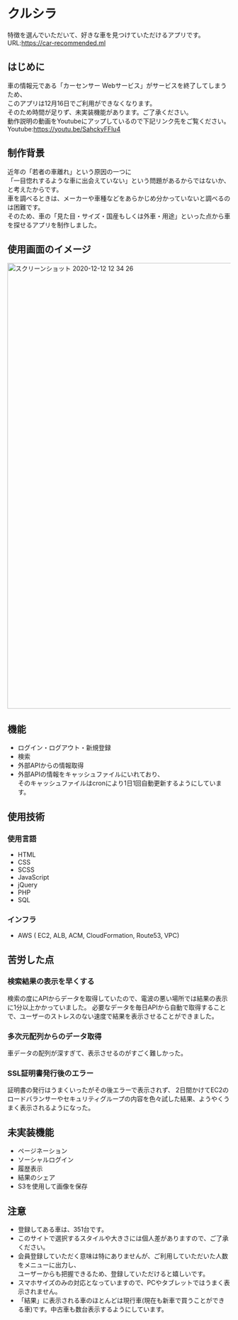 # クルシラ
特徴を選んでいただいて、好きな車を見つけていただけるアプリです。  
URL:https://car-recommended.ml

## はじめに
車の情報元である「カーセンサー Webサービス」がサービスを終了してしまうため、  
このアプリは12月16日でご利用ができなくなります。  
そのため時間が足りず、未実装機能があります。ご了承ください。  
動作説明の動画をYoutubeにアップしているので下記リンク先をご覧ください。  
Youtube:https://youtu.be/SahckyFFlu4

## 制作背景
近年の「若者の車離れ」という原因の一つに  
「一目惚れするような車に出会えていない」という問題があるからではないか、と考えたからです。  
車を調べるときは、メーカーや車種などをあらかじめ分かっていないと調べるのは困難です。  
そのため、車の「見た目・サイズ・国産もしくは外車・用途」といった点から車を探せるアプリを制作しました。  

## 使用画面のイメージ
<img width="1004" alt="スクリーンショット 2020-12-12 12 34 26" src="https://user-images.githubusercontent.com/71020018/101971670-86c81880-3c76-11eb-9195-77ee6480c7d5.png">


## 機能
* ログイン・ログアウト・新規登録  
* 検索
* 外部APIからの情報取得
* 外部APIの情報をキャッシュファイルにいれており、  
そのキャッシュファイルはcronにより1日1回自動更新するようにしています。

## 使用技術
### 使用言語
* HTML  
* CSS  
* SCSS  
* JavaScript  
* jQuery  
* PHP  
* SQL  

### インフラ
* AWS ( EC2, ALB, ACM, CloudFormation, Route53, VPC)

## 苦労した点
### 検索結果の表示を早くする
検索の度にAPIからデータを取得していたので、電波の悪い場所では結果の表示に1分以上かかっていました。
必要なデータを毎日APIから自動で取得することで、ユーザーのストレスのない速度で結果を表示させることができました。

### 多次元配列からのデータ取得
車データの配列が深すぎて、表示させるのがすごく難しかった。

### SSL証明書発行後のエラー
証明書の発行はうまくいったがその後エラーで表示されず、  2日間かけてEC2のロードバランサーやセキュリティグループの内容を色々試した結果、ようやくうまく表示されるようになった。

## 未実装機能
* ページネーション  
* ソーシャルログイン  
* 履歴表示  
* 結果のシェア  
* S3を使用して画像を保存

## 注意
* 登録してある車は、351台です。  
* このサイトで選択するスタイルや大きさには個人差がありますので、ご了承ください。  
* 会員登録していただく意味は特にありませんが、ご利用していただいた人数をメニューに出力し、  
ユーザーからも把握できるため、登録していただけると嬉しいです。
* スマホサイズのみの対応となっていますので、PCやタブレットではうまく表示されません。  
* 「結果」に表示される車のほとんどは現行車(現在も新車で買うことができる車)です。中古車も数台表示するようにしています。
